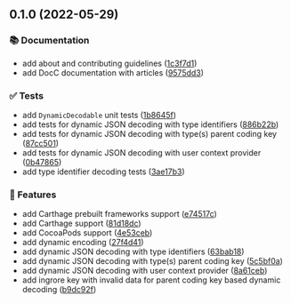 ## 0.1.0 (2022-05-29)


### 📚 Documentation

* add about and contributing guidelines ([1c3f7d1](https://github.com/SwiftyLab/DynamicCodableKit/commit/1c3f7d12132eaa634b44076118f9989e0c7d144a))
* add DocC documentation with articles ([9575dd3](https://github.com/SwiftyLab/DynamicCodableKit/commit/9575dd32f56bae8b2e5a6bb6c02fc4555fb654b0))


### ✅ Tests

* add `DynamicDecodable` unit tests ([1b8645f](https://github.com/SwiftyLab/DynamicCodableKit/commit/1b8645f1f2118b875d6a815b540fcab372f067fa))
* add tests for dynamic JSON decoding with type identifiers ([886b22b](https://github.com/SwiftyLab/DynamicCodableKit/commit/886b22b209abbdcd939a3a919169bc0b468ee7f4))
* add tests for dynamic JSON decoding with type(s) parent coding key ([87cc501](https://github.com/SwiftyLab/DynamicCodableKit/commit/87cc5019a899306183412e95e7c7dd336274508f))
* add tests for dynamic JSON decoding with user context provider ([0b47865](https://github.com/SwiftyLab/DynamicCodableKit/commit/0b47865ce927ba5979a40d4eb1ea3cadedc137f4))
* add type identifier decoding tests ([3ae17b3](https://github.com/SwiftyLab/DynamicCodableKit/commit/3ae17b37997167ec03bc64868a50c6d676fca83e))


### 🚀 Features

* add Carthage prebuilt frameworks support ([e74517c](https://github.com/SwiftyLab/DynamicCodableKit/commit/e74517c0b5cdbd3cdfc82f70efdcd65afac85445))
* add Carthage support ([81d18dc](https://github.com/SwiftyLab/DynamicCodableKit/commit/81d18dcb0a8dcbc18469cb3527ad834c8b17d5a0))
* add CocoaPods support ([4e53ceb](https://github.com/SwiftyLab/DynamicCodableKit/commit/4e53ceb853542deae30446fc48ed29a6d134ed4c))
* add dynamic encoding ([27f4d41](https://github.com/SwiftyLab/DynamicCodableKit/commit/27f4d418d117fea6f50e494a8e138fd97854bed4))
* add dynamic JSON decoding with type identifiers ([63bab18](https://github.com/SwiftyLab/DynamicCodableKit/commit/63bab18f80d087d9538c17b4dd8189a7fef5a6c6))
* add dynamic JSON decoding with type(s) parent coding key ([5c5bf0a](https://github.com/SwiftyLab/DynamicCodableKit/commit/5c5bf0a2567ad21927ea7a6a2cb4bfa1ab5ed2da))
* add dynamic JSON decoding with user context provider ([8a61ceb](https://github.com/SwiftyLab/DynamicCodableKit/commit/8a61cebe6727159e88829e0b2f41bc521d3614ce))
* add ingrore key with invalid data for parent coding key based dynamic decoding ([b9dc92f](https://github.com/SwiftyLab/DynamicCodableKit/commit/b9dc92f90ed10287e712aed09c192b8fea7ab54e))

